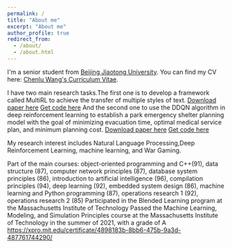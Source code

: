 ```yaml
---
permalink: /
title: "About me"
excerpt: "About me"
author_profile: true
redirect_from: 
  - /about/
  - /about.html
---
```


I'm a senior student from [Beijing Jiaotong University](https://www.bjtu.edu.cn/). 
You can find my CV here: [Chenlu Wang's Curriculum Vitae](../assets/Curriculum_Vitae.pdf).

I have two main research tasks.The first one is to develop a framework called MultiRL to achieve the transfer of multiple styles of text.
[Download paper here](http://zmyqjdsj.github.io/files/paper1.pdf)
[Get code here](http://zmyqjdsj.github.io/files/paper1.pdf)
And the second one to use the DDQN algorithm in deep reinforcement learning to establish a park emergency shelter planning model with the goal of minimizing evacuation time, optimal medical service plan, and minimum planning cost.
[Download paper here](http://zmyqjdsj.github.io/files/paper2pdf)
[Get code here](http://zmyqjdsj.github.io/files/paper2.pdf)

My research interest includes Natural Language Processing,Deep Reinforcement Learning, machine learning, and War Gaming.

Part of the main courses: object-oriented programming and C++(91), data structure (87), computer network principles (87), database system principles (86), introduction to artificial intelligence (96), compilation principles (94), deep learning (92), embedded system design (86), machine learning and Python programming (87), operations research 1 (92), operations research 2 (85)
Participated in the Blended Learning program at the Massachusetts Institute of Technology
Passed the Machine Learning, Modeling, and Simulation Principles course at the Massachusetts Institute of Technology in the summer of 2021, with a grade of A
https://xpro.mit.edu/certificate/4898183b-8bb6-475b-9a3d-487761744290/
